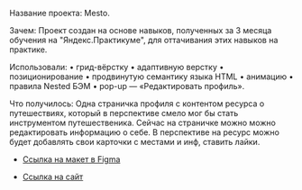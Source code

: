Название проекта: Mesto.

Зачем: Проект создан на основе навыков, полученных за 3 месяца обучения на "Яндекс.Практикуме", для оттачивания этих навыков на практике.

Использовали:
• грид-вёрстку
• адаптивную верстку
• позиционирование
• продвинутую семантику языка HTML
• анимацию
• правила Nested БЭМ
• pop-up — «Редактировать профиль».

Что получилось:
Одна страничка профиля с контентом ресурса о путешествиях, который в перспективе смело мог бы стать инструментом путешественика. Сейчас на страничке можно можно редактировать информацию о себе.
В перспективе на ресурс можно будет добавлять свои карточки с местами и инф, ставить лайки.

- [Ссылка на макет в Figma](https://www.figma.com/file/2cn9N9jSkmxD84oJik7xL7/JavaScript.-Sprint-4?node-id=0%3A1)

- [Ссылка на сайт]()
